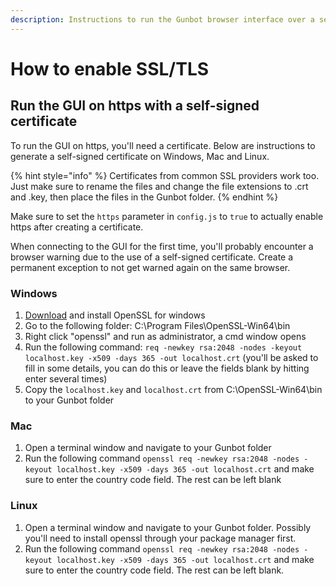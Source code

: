 ```yaml
---
description: Instructions to run the Gunbot browser interface over a secure connection.
---
```


# How to enable SSL/TLS

## Run the GUI on https with a self-signed certificate

To run the GUI on https, you'll need a certificate. Below are instructions to generate a self-signed certificate on Windows, Mac and Linux.

{% hint style="info" %}
Certificates from common SSL providers work too. Just make sure to rename the files and change the file extensions to .crt and .key, then place the files in the Gunbot folder.
{% endhint %}

Make sure to set the `https` parameter in `config.js` to `true` to actually enable https after creating a certificate.

When connecting to the GUI for the first time, you'll probably encounter a browser warning due to the use of a self-signed certificate. Create a permanent exception to not get warned again on the same browser.

### **Windows**

1. [Download](https://slproweb.com/products/Win32OpenSSL.html) and install OpenSSL for windows
2. Go to the following folder: C:\Program Files\OpenSSL-Win64\bin
3. Right click "openssl" and run as administrator, a cmd window opens
4. Run the following command: `req -newkey rsa:2048 -nodes -keyout localhost.key -x509 -days 365 -out localhost.crt` \(you'll be asked to fill in some details, you can do this or leave the fields blank by hitting enter several times\)
5. Copy the `localhost.key` and `localhost.crt` from C:\OpenSSL-Win64\bin to your Gunbot folder

### **Mac**

1. Open a terminal window and navigate to your Gunbot folder
2. Run the following command `openssl req -newkey rsa:2048 -nodes -keyout localhost.key -x509 -days 365 -out localhost.crt` and make sure to enter the country code field. The rest can be left blank

### **Linux**

1. Open a terminal window and navigate to your Gunbot folder. Possibly you'll need to install openssl through your package manager first.
2. Run the following command `openssl req -newkey rsa:2048 -nodes -keyout localhost.key -x509 -days 365 -out localhost.crt` and make sure to enter the country code field. The rest can be left blank.

